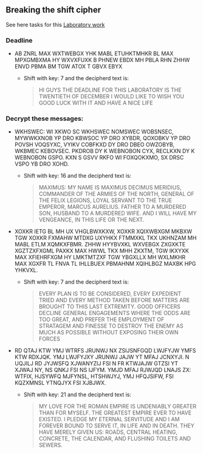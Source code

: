 Breaking the shift cipher
--
See here tasks for this [Laboratory work](https://github.com/mcosletjr/InfoSecLabs/tree/master/lab3%20%22%20Laboratory%20work)

### Deadline

* AB ZNRL MAX WXTWEBGX YHK MABL ETUHKTMHKR BL MAX MPXGMBXMA HY WXVXFUXK B PHNEW EBDX MH PBLA RHN ZHHW ENVD PBMA BM TGW ATOX T GBVX EBYX
  
   - Shift with key: 7 and the decipherd text is: 
  
     >HI GUYS THE DEADLINE FOR THIS LABORATORY IS THE TWENTIETH OF DECEMBER I WOULD LIKE TO WISH YOU GOOD LUCK WITH IT AND HAVE A NICE LIFE

### Decrypt these messages:

* WKHSWEC: WI XKWO SC WKHSWEC NOMSWEC WOBSNSEC, MYWWKXNOB YP DRO KBWSOC YP DRO XYBDR, QOXOBKV YP DRO POVSH VOQSYXC, VYIKV COBFKXD DY DRO DBEO OWZOBYB, WKBMEC KEBOVSEC. PKDROB DY K WEBNOBON CYX, RECLKXN DY K WEBNOBON GSPO. KXN S GSVV RKFO WI FOXQOKXMO, SX DRSC VSPO YB DRO XOHD.
 
    - Shift with key: 16 and the decipherd text is: 
  
        > MAXIMUS: MY NAME IS MAXIMUS DECIMUS MERIDIUS, COMMANDER OF THE ARMIES OF THE NORTH, GENERAL OF THE FELIX LEGIONS, LOYAL SERVANT TO THE TRUE EMPEROR, MARCUS AURELIUS. FATHER TO A MURDERED SON, HUSBAND TO A MURDERED WIFE. AND I WILL HAVE MY VENGEANCE, IN THIS LIFE OR THE NEXT.

* XOXKR IETG BL MH UX VHGLBWXKXW, XOXKR XQIXWBXGM MKBXW TGW XOXKR FXMAHW MTDXG UXYHKX FTMMXKL TKX UKHNZAM MH MABL ETLM XQMKXFBMR. ZHHW HYYBVXKL WXVEBGX ZXGXKTE XGZTZXFXGML PAXKX MAX HWWL TKX MHH ZKXTM, TGW IKXYXK MAX XFIEHRFXGM HY LMKTMTZXF TGW YBGXLLX MH WXLMKHR MAX XGXFR TL FNVA TL IHLLBUEX PBMAHNM XQIHLBGZ MAXBK HPG YHKVXL.

     - Shift with key: 7 and the decipherd text is: 
  
        > EVERY PLAN IS TO BE CONSIDERED, EVERY EXPEDIENT TRIED AND EVERY METHOD TAKEN BEFORE MATTERS ARE BROUGHT TO THIS LAST EXTREMITY. GOOD OFFICERS DECLINE GENERAL ENGAGEMENTS WHERE THE ODDS ARE TOO GREAT, AND PREFER THE EMPLOYMENT OF STRATAGEM AND FINESSE TO DESTROY THE ENEMY AS MUCH AS POSSIBLE WITHOUT EXPOSING THEIR OWN FORCES

* RD QTAJ KTW YMJ WTRFS JRUNWJ NX ZSIJSNFGQD LWJFYJW YMFS KTW RDXJQK. YMJ LWJFYJXY JRUNWJ JAJW YT MFAJ JCNXYJI. N UQJILJ RD JYJWSFQ XJWANYZIJ FSI N FR KTWJAJW GTZSI YT XJWAJ NY, NS QNKJ FSI NS IJFYM. YMJD MFAJ RJWJQD LNAJS ZX: WTFIX, HJSYWFQ MJFYNSL, HTSHWJYJ, YMJ HFQJSIFW, FSI KQZXMNSL YTNQJYX FSI XJBJWX.

     - Shift with key: 21 and the decipherd text is: 
  
        > MY LOVE FOR THE ROMAN EMPIRE IS UNDENIABLY GREATER THAN FOR MYSELF. THE GREATEST EMPIRE EVER TO HAVE EXISTED. I PLEDGE MY ETERNAL SERVITUDE AND I AM FOREVER BOUND TO SERVE IT, IN LIFE AND IN DEATH. THEY HAVE MERELY GIVEN US: ROADS, CENTRAL HEATING, CONCRETE, THE CALENDAR, AND FLUSHING TOILETS AND SEWERS.
